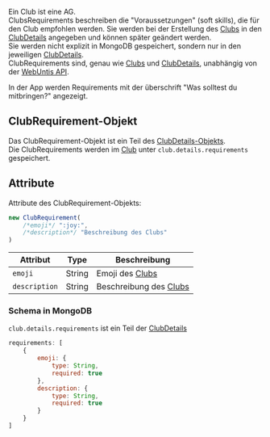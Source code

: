 Ein Club ist eine AG. \
ClubsRequirements beschreiben die "Voraussetzungen" (soft skills), die für den Club empfohlen werden. Sie werden bei der Erstellung des [Clubs](https://github.com/Academi-fy/backend/wiki/Club) in den [ClubDetails](https://github.com/Academi-fy/backend/wiki/ClubDetails) angegeben und können später geändert werden.\
Sie werden nicht explizit in MongoDB gespeichert, sondern nur in den jeweiligen [ClubDetails](https://github.com/Academi-fy/backend/wiki/ClubDetails). \
ClubRequirements sind, genau wie [Clubs](https://github.com/Academi-fy/backend/wiki/Club) und [ClubDetails](https://github.com/Academi-fy/backend/wiki/Club), unabhängig von der [WebUntis API](https://help.untis.at/hc/de/articles/4886785534354-API-documentation-for-integration-partners).

In der App werden Requirements mit der überschrift "Was solltest du mitbringen?" angezeigt.

## ClubRequirement-Objekt

Das ClubRequirement-Objekt ist ein Teil des [ClubDetails-Objekts](https://github.com/Academi-fy/backend/wiki/ClubDetails).\
Die ClubRequirements werden im [Club](https://github.com/Academi-fy/backend/wiki/Club) unter `club.details.requirements` gespeichert.

## Attribute

Attribute des ClubRequirement-Objekts:

```javascript
new ClubRequirement(
    /*emoji*/ ":joy:",
    /*description*/ "Beschreibung des Clubs"
)
```

| Attribut      | Type   | Beschreibung                                                              |
|---------------|--------|---------------------------------------------------------------------------|
| `emoji`       | String | Emoji des [Clubs](https://github.com/Academi-fy/backend/wiki/Club)        |
| `description` | String | Beschreibung des [Clubs](https://github.com/Academi-fy/backend/wiki/Club) |

### Schema in MongoDB

`club.details.requirements` ist ein Teil der [ClubDetails](https://github.com/Academi-fy/backend/wiki/ClubDetails#schema-in-mongodb)
```javascript
requirements: [
    {
        emoji: {
            type: String,
            required: true
        },
        description: {
            type: String,
            required: true
        }
    }
]
```